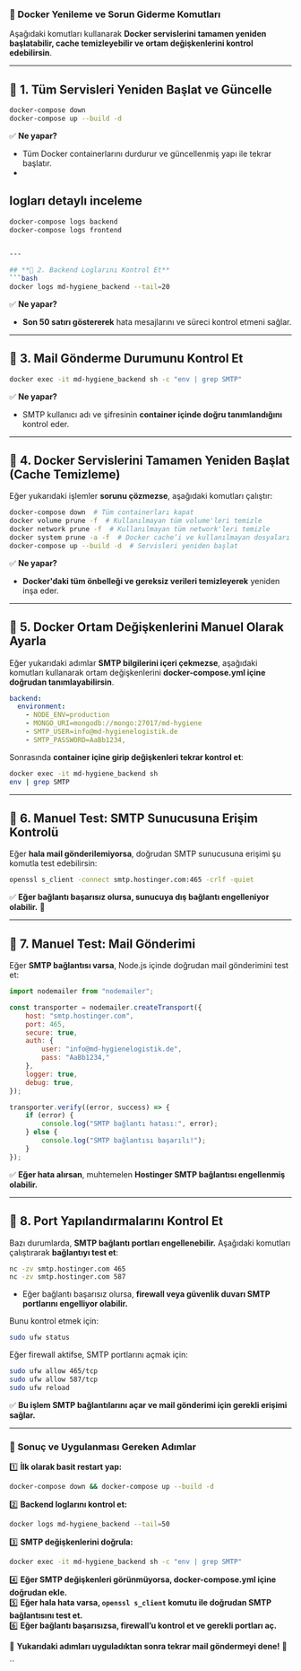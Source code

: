 ### **🚀 Docker Yenileme ve Sorun Giderme Komutları**  
Aşağıdaki komutları kullanarak **Docker servislerini tamamen yeniden başlatabilir, cache temizleyebilir ve ortam değişkenlerini kontrol edebilirsin**.

---

## **📌 1. Tüm Servisleri Yeniden Başlat ve Güncelle**
```bash
docker-compose down
docker-compose up --build -d
```
✅ **Ne yapar?**  
- Tüm Docker containerlarını durdurur ve güncellenmiş yapı ile tekrar başlatır.
- 

## logları detaylı inceleme
```bash
docker-compose logs backend
docker-compose logs frontend


---

## **📌 2. Backend Loglarını Kontrol Et**
```bash
docker logs md-hygiene_backend --tail=20
```
✅ **Ne yapar?**  
- **Son 50 satırı göstererek** hata mesajlarını ve süreci kontrol etmeni sağlar.

---

## **📌 3. Mail Gönderme Durumunu Kontrol Et**
```bash
docker exec -it md-hygiene_backend sh -c "env | grep SMTP"
```
✅ **Ne yapar?**  
- SMTP kullanıcı adı ve şifresinin **container içinde doğru tanımlandığını** kontrol eder.

---

## **📌 4. Docker Servislerini Tamamen Yeniden Başlat (Cache Temizleme)**
Eğer yukarıdaki işlemler **sorunu çözmezse**, aşağıdaki komutları çalıştır:

```bash
docker-compose down  # Tüm containerları kapat
docker volume prune -f  # Kullanılmayan tüm volume'leri temizle
docker network prune -f  # Kullanılmayan tüm network'leri temizle
docker system prune -a -f  # Docker cache’i ve kullanılmayan dosyaları temizle
docker-compose up --build -d  # Servisleri yeniden başlat
```
✅ **Ne yapar?**  
- **Docker'daki tüm önbelleği ve gereksiz verileri temizleyerek** yeniden inşa eder.

---

## **📌 5. Docker Ortam Değişkenlerini Manuel Olarak Ayarla**
Eğer yukarıdaki adımlar **SMTP bilgilerini içeri çekmezse**, aşağıdaki komutları kullanarak ortam değişkenlerini **docker-compose.yml içine doğrudan tanımlayabilirsin**.

```yaml
backend:
  environment:
    - NODE_ENV=production
    - MONGO_URI=mongodb://mongo:27017/md-hygiene
    - SMTP_USER=info@md-hygienelogistik.de
    - SMTP_PASSWORD=AaBb1234,
```
Sonrasında **container içine girip değişkenleri tekrar kontrol et**:
```bash
docker exec -it md-hygiene_backend sh
env | grep SMTP
```

---

## **📌 6. Manuel Test: SMTP Sunucusuna Erişim Kontrolü**
Eğer **hala mail gönderilemiyorsa**, doğrudan SMTP sunucusuna erişimi şu komutla test edebilirsin:

```bash
openssl s_client -connect smtp.hostinger.com:465 -crlf -quiet
```
✅ **Eğer bağlantı başarısız olursa, sunucuya dış bağlantı engelleniyor olabilir.** 🔴

---

## **📌 7. Manuel Test: Mail Gönderimi**
Eğer **SMTP bağlantısı varsa**, Node.js içinde doğrudan mail gönderimini test et:

```javascript
import nodemailer from "nodemailer";

const transporter = nodemailer.createTransport({
    host: "smtp.hostinger.com",
    port: 465,
    secure: true,
    auth: {
        user: "info@md-hygienelogistik.de",
        pass: "AaBb1234,"
    },
    logger: true,
    debug: true,
});

transporter.verify((error, success) => {
    if (error) {
        console.log("SMTP bağlantı hatası:", error);
    } else {
        console.log("SMTP bağlantısı başarılı!");
    }
});
```
✅ **Eğer hata alırsan**, muhtemelen **Hostinger SMTP bağlantısı engellenmiş olabilir.**

---

## **📌 8. Port Yapılandırmalarını Kontrol Et**
Bazı durumlarda, **SMTP bağlantı portları engellenebilir.** Aşağıdaki komutları çalıştırarak **bağlantıyı test et**:

```bash
nc -zv smtp.hostinger.com 465
nc -zv smtp.hostinger.com 587
```
- Eğer bağlantı başarısız olursa, **firewall veya güvenlik duvarı SMTP portlarını engelliyor olabilir.**  

Bunu kontrol etmek için:
```bash
sudo ufw status
```
Eğer firewall aktifse, SMTP portlarını açmak için:
```bash
sudo ufw allow 465/tcp
sudo ufw allow 587/tcp
sudo ufw reload
```
✅ **Bu işlem SMTP bağlantılarını açar ve mail gönderimi için gerekli erişimi sağlar.**

---

### **📌 Sonuç ve Uygulanması Gereken Adımlar**  
1️⃣ **İlk olarak basit restart yap:**  
   ```bash
   docker-compose down && docker-compose up --build -d
   ```
2️⃣ **Backend loglarını kontrol et:**  
   ```bash
   docker logs md-hygiene_backend --tail=50
   ```
3️⃣ **SMTP değişkenlerini doğrula:**  
   ```bash
   docker exec -it md-hygiene_backend sh -c "env | grep SMTP"
   ```
4️⃣ **Eğer SMTP değişkenleri görünmüyorsa, docker-compose.yml içine doğrudan ekle.**  
5️⃣ **Eğer hala hata varsa, `openssl s_client` komutu ile doğrudan SMTP bağlantısını test et.**  
6️⃣ **Eğer bağlantı başarısızsa, firewall’u kontrol et ve gerekli portları aç.**

🔹 **Yukarıdaki adımları uyguladıktan sonra tekrar mail göndermeyi dene!** 🚀



``
